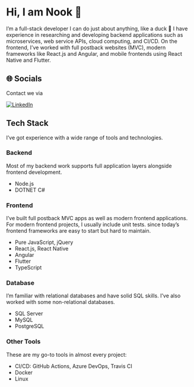 # Hi, I am Nook 👋
I’m a full-stack developer I can do just about anything, like a duck 🐣
I have experience in researching and developing backend applications such as microservices, web service APIs, cloud computing, and CI/CD. On the frontend, I’ve worked with full postback websites (MVC), modern frameworks like React.js and Angular, and mobile frontends using React Native and Flutter.

## 🌐 Socials 
Contact we via

[![LinkedIn](https://img.shields.io/badge/LinkedIn-%230077B5.svg?logo=linkedin&logoColor=white)](https://www.linkedin.com/in/ittipon-laihaung)

## Tech Stack
I’ve got experience with a wide range of tools and technologies.

### Backend
Most of my backend work supports full application layers alongside frontend development.

- Node.js
- DOTNET C#

### Frontend
I’ve built full postback MVC apps as well as modern frontend applications. For modern frontend projects, I usually include unit tests. since today’s frontend frameworks are easy to start but hard to maintain.

- Pure JavaScript, jQuery
- React.js, React Native
- Angular
- Flutter
- TypeScript

### Database
I’m familiar with relational databases and have solid SQL skills. I’ve also worked with some non-relational databases.

- SQL Server
- MySQL
- PostgreSQL

### Other Tools
These are my go-to tools in almost every project:

- CI/CD: GitHub Actions, Azure DevOps, Travis CI
- Docker
- Linux

<!--
**snookpy/snookpy** is a ✨ _special_ ✨ repository because its `README.md` (this file) appears on your GitHub profile.

Here are some ideas to get you started:

- 🔭 I’m currently working on ...
- 🌱 I’m currently learning ...
- 👯 I’m looking to collaborate on ...
- 🤔 I’m looking for help with ...
- 💬 Ask me about ...
- 📫 How to reach me: ...
- 😄 Pronouns: ...
- ⚡ Fun fact: ...
-->
